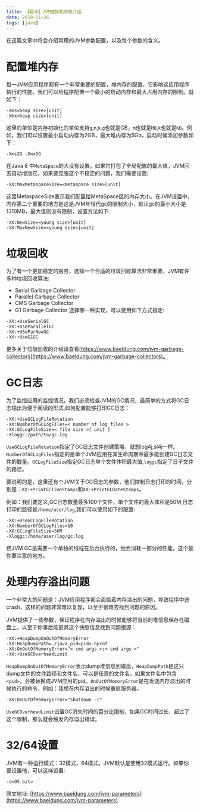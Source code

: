 ```yaml
---
title: 【翻译】JVM虚拟机参数介绍
date: 2018-11-26
tags: [java]
---
```


在这篇文章中将会介绍常用的JVM参数配置，以及每个参数的含义。

# 配置堆内存
每一JVM应用程序都有一个非常重要的配置，堆内存的配置，它影响这应用程序执行的性能。我们可以给程序配置一个最小的启动内存和最大占用内存的限制。就如下：
```shell
-Xms<heap size>[unit] 
-Xmx<heap size>[unit]
```
这里的单位是内存初始化的单位支持`g`,`m`,`k`.`g`也就是GB，`m`也就是`MB`,`k`也就是`KB`。例如，我们可以设置最小启动内存为2GB，最大堆内存为5Gb，启动时候添加参数如下：
```shell
-Xms2G -Xmx5G
```
在Java 8 中`MetaSpace`的大没有设置，如果它打包了全局配置的最大值，JVM回去自动增涨它。如果要克服这个不稳定的问题，我们需要设置:
```shell
-XX:MaxMetaspaceSize=<metaspace size>[unit]
```
这里MetaspaceSize表示我们配置给MetaSpace区的内存大小。在JVM设置中，内存第二个重要的地方是这是JVM年轻代gc的限制大小，默认gc的最小大小是1310MB，最大值则没有限制，设置方法如下:
```shell
-XX:NewSize=<young size>[unit] 
-XX:MaxNewSize=<young size>[unit]
```

# 垃圾回收
为了有一个更加稳定的服务，选择一个合适的垃圾回收算法非常重要。JVM有许多种垃圾回收算法:
* Serial Garbage Collector
* Parallel Garbage Collector
* CMS Garbage Collector
* G1 Garbage Collector
选择哪一种实现，可以使用如下方式指定:
```shell
-XX:+UseSerialGC
-XX:+UseParallelGC
-XX:+USeParNewGC
-XX:+UseG1GC
```
更多关于垃圾回收的介绍请查看[https://www.baeldung.com/jvm-garbage-collectors](https://www.baeldung.com/jvm-garbage-collectors)。

# GC日志
为了监控应用的监控情况，我们必须检查JVM的GC情况，最简单的方式将GC日志输出为便于阅读的形式,如何配置能够打印GC日志：
```shell
-XX:+UseGCLogFileRotation 
-XX:NumberOfGCLogFiles=< number of log files > 
-XX:GCLogFileSize=< file size >[ unit ]
-Xloggc:/path/to/gc.log
```
`UseGCLogFileRotation`指定了GC日志文件创建策略，就想log4j,sl4j一样。`NumberOfGCLogFiles`指定的是单个JVM应用在其生命周期中最多能创建GC日志文件的数量。`GCLogFileSize`指定GC日志单个文件体积最大值,`loggc`指定了日子文件的路径。

要说明的是，这里还有个JVM关于GC日志的参数，他们控制日志打印的时间，分别是：`XX:+PrintGCTimeStamps`和`XX:+PrintGCDateStamps`。

例如：我们要定义,GC日志数量最多100个文件，单个文件的最大体积是50M,日志打印的路径是`/home/user/log`,我们可以使用如下的配置:
```shell
-XX:+UseGCLogFileRotation  
-XX:NumberOfGCLogFiles=10
-XX:GCLogFileSize=50M 
-Xloggc:/home/user/log/gc.log
```
控JVM GC是需要一个单独的线程在后台执行的，他会消耗一部分的性能，这个是你要注意的地方。

# 处理内存溢出问题
一个非常大的问题是：JVM应用程序都会面临着内存溢出的问题，导致程序中途crash，这样的问题非常难以复现，以至于很难去找到问题的原因。

JVM提供了一些参数，保证程序在内存溢出的时候能够将当前的堆信息保存在磁盘上，以至于你事后能更具这个快照信息找到问题根源：
```shell
-XX:+HeapDumpOnOutOfMemoryError 
-XX:HeapDumpPath=./java_pid<pid>.hprof
-XX:OnOutOfMemoryError="< cmd args >;< cmd args >" 
-XX:+UseGCOverheadLimit
```
`HeapDumpOnOutOfMemoryError`表示dump堆信息到磁盘，`HeapDumpPath`是这只dump文件的文件路径和文件名，可以是任意的文件名，如果文件名中包含`<pid>`，会被替换成JVM应用的pid。`OnOutOfMemoryError`是在发送内存溢出的时候执行的命令，例如：我想在内存溢出的时候重启服务器。
```shell
-XX:OnOutOfMemoryError="shutdown -r"
```
`UseGCOverheadLimit`设置GC消失时间的百分比限制，如果GC时间过长，超过了这个限制，那么就会触发内存溢出错误。

# 32/64设置
JVM有一种运行模式：32模式，64模式。JVM默认是使用32模式运行。如果你要设置他，可以这样设置:
```shell
-d<OS bit>
```


原文地址: [https://www.baeldung.com/jvm-parameters](https://www.baeldung.com/jvm-parameters)
